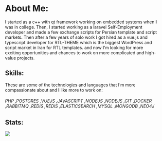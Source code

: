 # About Me:
I started as a c++ with qt framework working on embedded systems when I was in college. Then, I started working as a laravel Self-Employment developer and made a few exchange scripts for Persian template and script markets.
Then after a few years of solo work I got hired as a vue.js and typescript developer for RTL-THEME which is the biggest WordPress and script market in Iran for RTL templates. and now I'm looking for more exciting opportunities and chances to work on more complicated and high-value projects.

## Skills:
These are some of the technologies and languages that I’m more compassionate about and I like more to work on:
###### PHP ,POSTGRES ,VUEJS ,JAVASCRIPT ,NODEJS ,NODEJS ,GIT ,DOCKER ,RABBITMQ ,REDIS ,REDIS ,ELASTICSEARCH ,MYSQL ,MONGODB ,NEO4J

## Stats:
![](https://github-readme-stats.vercel.app/api?username=alirezamires&hide_border=false&include_all_commits=true&count_private=false)</br>
